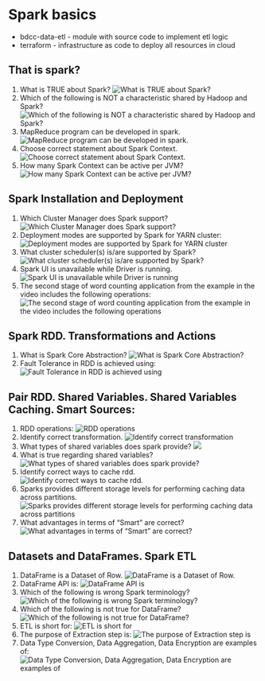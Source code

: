 # Spark basics
- bdcc-data-etl - module with source code to implement etl logic
- terraform - infrastructure as code to deploy all resources in cloud

## That is spark?
1. What is TRUE about Spark? ![What is TRUE about Spark?](./images/what_is_spark1.png)
2. Which of the following is NOT a characteristic shared by Hadoop and Spark? ![Which of the following is NOT a characteristic shared by Hadoop and Spark?](./images/what_is_spark2.png)
3. MapReduce program can be developed in spark. ![MapReduce program can be developed in spark.](./images/what_is_spark3.png)
4. Choose correct statement about Spark Context. ![Choose correct statement about Spark Context.](./images/what_is_spark4.png)
5. How many Spark Context can be active per JVM? ![How many Spark Context can be active per JVM?](./images/what_is_spark5.png)

## Spark Installation and Deployment
1. Which Cluster Manager does Spark support? ![Which Cluster Manager does Spark support?](./images/spark_instalation_deployment1.png)
2. Deployment modes are supported by Spark for YARN cluster: ![Deployment modes are supported by Spark for YARN cluster](./images/spark_instalation_deployment2.png)
3. What cluster scheduler(s) is/are supported by Spark? ![What cluster scheduler(s) is/are supported by Spark?](./images/spark_instalation_deployment3.png)
4. Spark UI is unavailable while Driver is running. ![Spark UI is unavailable while Driver is running](./images/spark_instalation_deployment4.png)
5. The second stage of word counting application from the example in the video includes the following operations: ![The second stage of word counting application from the example in the video includes the following operations](./images/spark_instalation_deployment5.png)

## Spark RDD. Transformations and Actions
1. What is Spark Core Abstraction? ![What is Spark Core Abstraction?](./images/Spark_RDD_transformations_and_actions1.png)
2. Fault Tolerance in RDD is achieved using: ![Fault Tolerance in RDD is achieved using](./images/Spark_RDD_transformations_and_actions2.png)

## Pair RDD. Shared Variables. Shared Variables Caching. Smart Sources:
1. RDD operations: ![RDD operations](./images/pair_RDD_shared_variables1.png)
2. Identify correct transformation. ![Identify correct transformation](./images/pair_RDD_shared_variables2.png)
3. What types of shared variables does spark provide? ![](./images/pair_RDD_shared_variables3.png)
4. What is true regarding shared variables? ![What types of shared variables does spark provide?](./images/pair_RDD_shared_variables4.png)
5. Identify correct ways to cache rdd. ![Identify correct ways to cache rdd.](./images/pair_RDD_shared_variables5.png)
6. Sparks provides different storage levels for performing caching data across partitions. ![Sparks provides different storage levels for performing caching data across partitions](./images/pair_RDD_shared_variables6.png)
7. What advantages in terms of “Smart” are correct? ![What advantages in terms of “Smart” are correct?](./images/pair_RDD_shared_variables7.png)

##  Datasets and DataFrames. Spark ETL
1. DataFrame is a Dataset of Row. ![DataFrame is a Dataset of Row.](./images/datasets_and_dataFrames_Spark_ETL1.png)
2. DataFrame API is: ![DataFrame API is](./images/datasets_and_dataFrames_Spark_ETL2.png)
3. Which of the following is wrong Spark terminology? ![Which of the following is wrong Spark terminology?](./images/datasets_and_dataFrames_Spark_ETL3.png)
4. Which of the following is not true for DataFrame? ![Which of the following is not true for DataFrame?](./images/datasets_and_dataFrames_Spark_ETL4.png)
5. ETL is short for: ![ETL is short for](./images/datasets_and_dataFrames_Spark_ETL5.png)
6. The purpose of Extraction step is: ![The purpose of Extraction step is](./images/datasets_and_dataFrames_Spark_ETL6.png)
7. Data Type Conversion, Data Aggregation, Data Encryption are examples of: ![Data Type Conversion, Data Aggregation, Data Encryption are examples of](./images/datasets_and_dataFrames_Spark_ETL7.png)

